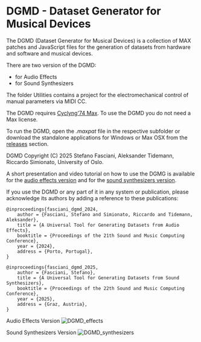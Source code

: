 # DGMD - Dataset Generator for Musical Devices

The DGMD (Dataset Generator for Musical Devices) is a collection of MAX patches and JavaScript files for the generation of datasets from hardware and software and musical devices.

There are two version of the DGMD:
* for Audio Effects
* for Sound Synthesizers

The folder Utilities contains a project for the electromechanical control of manual parameters via MIDI CC.

The DGMD requires [Cyclyng'74 Max](https://cycling74.com/products/max). To use the DGMD you do not need a Max license.

To run the DGMD, open the *.maxpat* file in the respective subfolder or download the standalone applications for Windows or Max OSX from the [releases](https://github.com/stefanofasciani/DGMD/releases/) section. 

DGMD Copyright (C) 2025 Stefano Fasciani, Aleksander Tidemann, Riccardo Simionato, University of Oslo.

A short presentation and video tutorial on how to use the DGMG is available for the [audio effects version](https://stefanofasciani.com/2023/09/17/dataset-generator-for-musical-devices-effects/) and for the [sound synthesizers version](https://stefanofasciani.com/2025/01/26/dataset-generator-for-musical-devices-sound-synthesizers/).

If you use the DGMD or any part of it in any system or publication, please acknowledge 
its authors by adding a reference to these publications:

```
@inproceedings{fasciani_dgmd_2024,
	author = {Fasciani, Stefano and Simionato, Riccardo and Tidemann, Aleksander},
	title = {A Universal Tool for Generating Datasets from Audio Effects},
	booktitle = {Proceedings of the 21th Sound and Music Computing Conference},
	year = {2024},
    address = {Porto, Portugal},
}

@inproceedings{fasciani_dgmd_2025,
	author = {Fasciani, Stefano},
	title = {A Universal Tool for Generating Datasets from Sound Synthesizers},
	booktitle = {Proceedings of the 22th Sound and Music Computing Conference},
	year = {2025},
    address = {Graz, Austria},
}
```

Audio Effects Version
![DGMD_effects](https://stefanofasciani.com/wp-content/uploads/2024/01/DGMD_effects.png)

Sound Synthesizers Version
![DGMD_synthesizers](https://stefanofasciani.com/wp-content/uploads/2025/02/DGMD_synthesizers.png)

